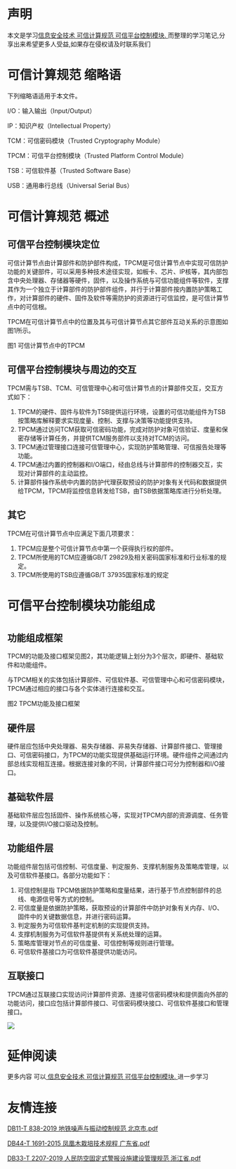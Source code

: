 # 声明 
本文是学习[信息安全技术 可信计算规范 可信平台控制模块. ](https://siduwenku.com/view/793?f=new_2023)而整理的学习笔记,分享出来希望更多人受益,如果存在侵权请及时联系我们
# 可信计算规范 缩略语  
  
下列缩略语适用于本文件。  
  
I/O：输入输出（Input/Output）  
  
IP：知识产权（Intellectual Property）  
  
TCM：可信密码模块（Trusted Cryptography Module）  
  
TPCM：可信平台控制模块（Trusted Platform Control Module）  
  
TSB：可信软件基（Trusted Software Base）  
  
USB：通用串行总线（Universal Serial Bus）  
  
# 可信计算规范 概述  
  
## 可信平台控制模块定位  
  
可信计算节点由计算部件和防护部件构成，TPCM是可信计算节点中实现可信防护功能的关键部件，可以采用多种技术途径实现，如板卡、芯片、IP核等，其内部包含中央处理器、存储器等硬件，固件，以及操作系统与可信功能组件等软件，支撑其作为一个独立于计算部件的防护部件组件，并行于计算部件按内置防护策略工作，对计算部件的硬件、固件及软件等需防护的资源进行可信监控，是可信计算节点中的可信根。  
  
TPCM在可信计算节点中的位置及其与可信计算节点其它部件互动关系的示意图如图1所示。  
  
图1 可信计算节点中的TPCM  
  
## 可信平台控制模块与周边的交互  
  
TPCM需与TSB、TCM、可信管理中心和可信计算节点的计算部件交互，交互方式如下：  
  
1.  TPCM的硬件、固件与软件为TSB提供运行环境，设置的可信功能组件为TSB按策略库解释要求实现度量、控制、支撑与决策等功能提供支持。  
2.  TPCM通过访问TCM获取可信密码功能，完成对防护对象可信验证、度量和保密存储等计算任务，并提供TCM服务部件以支持对TCM的访问。  
3.  TPCM通过管理接口连接可信管理中心，实现防护策略管理、可信报告处理等功能。  
4.  TPCM通过内置的控制器和I/O端口，经由总线与计算部件的控制器交互，实现对计算部件的主动监控。  
5.  计算部件操作系统中内置的防护代理获取预设的防护对象有关代码和数据提供给TPCM，TPCM将监控信息转发给TSB，由TSB依据策略库进行分析处理。  
  
## 其它  
  
TPCM在可信计算节点中应满足下面几项要求：  
  
1.  TPCM应是整个可信计算节点中第一个获得执行权的部件。  
2.  TPCM所使用的TCM应遵循GB/T 29829及相关密码国家标准和行业标准的规定。  
3.  TPCM所使用的TSB应遵循GB/T 37935国家标准的规定  
  
#  
  
# 可信平台控制模块功能组成  
  
#  
  
## 功能组成框架  
  
TPCM的功能及接口框架见图2，其功能逻辑上划分为3个层次，即硬件、基础软件和功能组件。  
  
与TPCM相关的实体包括计算部件、可信软件基、可信管理中心和可信密码模块，TPCM通过相应的接口与各个实体进行连接和交互。  
  
图2 TPCM功能及接口框架  
  
## 硬件层  
  
硬件层应包括中央处理器、易失存储器、非易失存储器、计算部件接口、管理接口、可信密码接口，为TPCM的功能实现提供基础运行环境。硬件组件之间通过内部总线实现相互连接。根据连接对象的不同，计算部件接口可分为控制器和I/O接口。  
  
## 基础软件层  
  
基础软件层应包括固件、操作系统核心等，实现对TPCM内部的资源调度、任务管理，以及提供I/O接口驱动及控制。  
  
## 功能组件层  
  
功能组件层包括可信控制、可信度量、判定服务、支撑机制服务及策略库管理，以及可信软件基接口。各部分功能如下：  
  
1.  可信控制是指 TPCM依据防护策略和度量结果，进行基于节点控制部件的总线、电源信号等方式的控制。  
2.  可信度量是依据防护策略，获取预设的计算部件中防护对象有关内存、I/O、固件中的关键数据信息，并进行密码运算。  
3.  判定服务为可信软件基判定机制的实现提供支持。  
4.  支撑机制服务为可信软件基提供有关系统处理的运算。  
5.  策略库管理对节点的可信度量、可信控制等规则进行管理。  
6.  可信软件基接口为可信软件基提供功能访问。  
  
## 互联接口  
  
TPCM通过互联接口实现访问计算部件资源、连接可信密码模块和提供面向外部的功能访问，接口应包括计算部件接口、可信密码模块接口、可信软件基接口和管理接口。  
  

![](http://public.host.github5.com/media/fengmian.png)
# 延伸阅读 
 更多内容 可以[ 信息安全技术 可信计算规范 可信平台控制模块. ](https://siduwenku.com/view/793?f=2023)进一步学习

# 友情连接
[DB11-T 838-2019 地铁噪声与振动控制规范 北京市.pdf](http://github5.com/view/38552?f=new)

[DB44-T 1691-2015 凤凰木栽培技术规程 广东省.pdf](http://github5.com/view/45804?f=new)

[DB33-T 2207-2019 人民防空固定式警报设施建设管理规范 浙江省.pdf](http://github5.com/view/38719?f=new)
